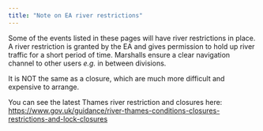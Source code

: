 ```yaml
---
title: "Note on EA river restrictions"
---
```


Some of the events listed in these pages will have river restrictions in place. A river restriction is granted by the EA and gives permission to hold up river traffic for a short period of time. Marshalls ensure a clear navigation channel to other users *e.g.* in between divisions. 

It is NOT the same as a closure, which are much more difficult and expensive to arrange. 

You can see the latest Thames river restriction and closures here: https://www.gov.uk/guidance/river-thames-conditions-closures-restrictions-and-lock-closures
